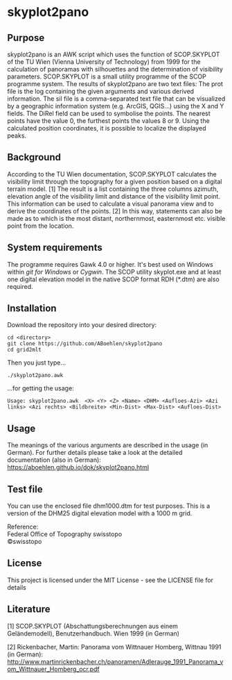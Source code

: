 # skyplot2pano

## Purpose
skyplot2pano is an AWK script which uses the function of SCOP.SKYPLOT of the TU Wien (Vienna University of Technology) from 1999 for the calculation of panoramas with silhouettes and the determination of visibility parameters. SCOP.SKYPLOT is a small utility programme of the SCOP programme system.
The results of skyplot2pano are two text files: The prot file is the log containing the given arguments and various derived information. The sil file is a comma-separated text file that can be visualized by a geographic information system (e.g. ArcGIS, QGIS...) using the X and Y fields. The DiRel field can be used to symbolise the points. The nearest points have the value 0, the furthest points the values 8 or 9. Using the calculated position coordinates, it is possible to localize the displayed peaks.

## Background

According to the TU Wien documentation, SCOP.SKYPLOT calculates the visibility limit through the topography for a given position based on a digital terrain model. \[1\] The result is a list containing the three columns azimuth, elevation angle of the visibility limit and distance of the visibility limit point. This information can be used to calculate a visual panorama view and to derive the coordinates of the points. \[2\] In this way, statements can also be made as to which is the most distant, northernmost, easternmost etc. visible point from the location.

## System requirements
The programme requires Gawk 4.0 or higher. It's best used on Windows within _git for Windows_ or _Cygwin_. The SCOP utility skyplot.exe and at least one digital elevation model in the native SCOP format RDH (*.dtm) are also required.

## Installation
Download the repository into your desired directory:

```
cd <directory>
git clone https://github.com/ABoehlen/skyplot2pano
cd grid2mlt
```

Then you just type…

```
./skyplot2pano.awk
```

…for getting the usage:

```
Usage: skyplot2pano.awk  <X> <Y> <Z> <Name> <DHM> <Aufloes-Azi> <Azi links> <Azi rechts> <Bildbreite> <Min-Dist> <Max-Dist> <Aufloes-Dist>
```

## Usage

The meanings of the various arguments are described in the usage (in German). For further details please take a look at the detailed documentation (also in German): https://aboehlen.github.io/dok/skyplot2pano.html

## Test file

You can use the enclosed file dhm1000.dtm for test purposes. This is a version of the DHM25 digital elevation model with a 1000 m grid. 

Reference:  
Federal Office of Topography swisstopo  
©swisstopo 

## License

This project is licensed under the MIT License - see the LICENSE file for details

## Literature
\[1\] SCOP.SKYPLOT (Abschattungsberechnungen aus einem Geländemodell), Benutzerhandbuch. Wien 1999 (in German)

\[2\] Rickenbacher, Martin: Panorama vom Wittnauer Homberg, Wittnau 1991 (in German): http://www.martinrickenbacher.ch/panoramen/Adlerauge_1991_Panorama_vom_Wittnauer_Homberg_ocr.pdf